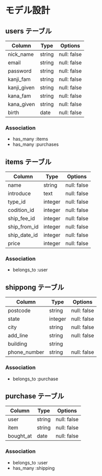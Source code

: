 <!-- # README

This README would normally document whatever steps are necessary to get the
application up and running.

Things you may want to cover:

* Ruby version

* System dependencies

* Configuration

* Database creation

* Database initialization

* How to run the test suite

* Services (job queues, cache servers, search engines, etc.)

* Deployment instructions

* ... -->

# モデル設計

## users テーブル

| Column      | Type   | Options     |
| ----------- | ------ | ----------- |
| nick_name   | string | null: false |
| email       | string | null: false |
| password    | string | null: false |
| kanji_fam   | string | null: false |
| kanji_given | string | null: false |
| kana_fam    | string | null: false |
| kana_given  | string | null: false |
| birth       | date   | null: false |

### Association

- has_many :items
- has_many :purchases

## items テーブル

| Column       | Type    | Options     |
| ------------ | ------- | ----------- |
| name         | string  | null: false |
| introduce    | text    | null: false |
| type_id      | integer | null: false |
| codition_id  | integer | null: false |
| ship_fee_id  | integer | null: false |
| ship_from_id | integer | null: false |
| ship_date_id | integer | null: false |
| price        | integer | null: false |

### Association

- belongs_to :user

## shippong テーブル

| Column       | Type    | Options     |
| ------------ | ------- | ----------- |
| postcode     | string  | null: false |
| state        | integer | null: false |
| city         | string  | null: false |
| add_line     | string  | null: false |
| building     | string  |             |
| phone_number | string  | null: false |

### Association

- belongs_to :purchase


## purchase テーブル

| Column    | Type   | Options     |
| --------- | ------ | ----------- |
| user      | string | null: false |
| item      | string | null: false |
| bought_at | date | null: false |

### Association

- belongs_to :user
- has_many :shipping
